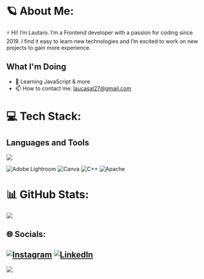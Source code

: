 # 🪐 About Me:
⚡ Hi! I’m Lautaro. I’m a Frontend developer with a passion for coding since 2019. I find it easy to learn new technologies and I’m excited to work on new projects to gain more experience.

## What I'm Doing

- 🌱 Learning JavaScript & more
- 📫 How to contact me: laucasal27@gmail.com

# 💻 Tech Stack:
## Languages and Tools

<p align="left"> <a href="https://github.com/thinkright20"><img src="https://skillicons.dev/icons?i=vscode,ps,discord,github,html,css,cpp,js,php,mysql,postgres"> </a> </p>

 ![Adobe Lightroom](https://img.shields.io/badge/Adobe%20Lightroom-31A8FF.svg?style=for-the-badge&logo=Adobe%20Lightroom&logoColor=white) ![Canva](https://img.shields.io/badge/Canva-%2300C4CC.svg?style=for-the-badge&logo=Canva&logoColor=white) ![C++](https://img.shields.io/badge/c++-%2300599C.svg?style=for-the-badge&logo=c%2B%2B&logoColor=white) ![Apache](https://img.shields.io/badge/apache-%23D42029.svg?style=for-the-badge&logo=apache&logoColor=white)

# 📊 GitHub Stats:
![](https://github-readme-stats.vercel.app/api/top-langs/?username=Lautt27&theme=dark&hide_border=true&include_all_commits=true&count_private=false&layout=compact)

## 🌐 Socials:
[![Instagram](https://img.shields.io/badge/Instagram-%23E4405F.svg?logo=Instagram&logoColor=white)](https://instagram.com/Lautt27_) [![LinkedIn](https://img.shields.io/badge/LinkedIn-%230077B5.svg?logo=linkedin&logoColor=white)](https://linkedin.com/in/Laucasal27) 
---
[![](https://visitcount.itsvg.in/api?id=Lautt27&icon=0&color=0)](https://visitcount.itsvg.in)

<!-- Proudly created with GPRM ( https://gprm.itsvg.in ) -->
